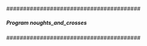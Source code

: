 ########################################
##### Program noughts_and_crosses  #####
########################################


